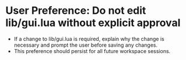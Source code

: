 # User Preference: Do not edit lib/gui.lua without explicit approval

- If a change to lib/gui.lua is required, explain why the change is necessary and prompt the user before saving any changes.
- This preference should persist for all future workspace sessions.
